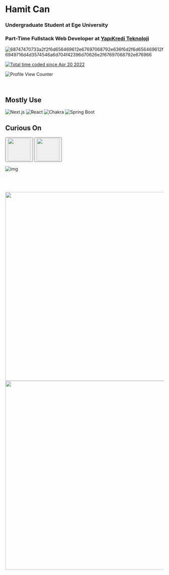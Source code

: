 <h1> Hamit Can </h1>
<h3> Undergraduate Student at Ege University </h3>
<h3> Part-Time Fullstack Web Developer at <a href='https://ykteknoloji.com.tr'> YapıKredi Teknoloji </a> </h3>

<div>
  
  ![68747470733a2f2f6d656469612e67697068792e636f6d2f6d656469612f6949716d4d3574546a6d704f42396d70626e2f67697068792e676966](https://user-images.githubusercontent.com/62203579/138698533-083ad68a-e7bc-4ab2-86c4-637a800be50e.gif)
  
  <div><a href="https://wakatime.com/@b40dc3b0-5e6b-407a-ace4-0e3330498433"><img src="https://wakatime.com/badge/user/b40dc3b0-5e6b-407a-ace4-0e3330498433.svg?style=for-the-badge" alt="Total time coded since Apr 20 2022" /></a>
  </div>

  ![Profile View Counter](https://komarev.com/ghpvc/?username=De3ph)  
  
  
</div>

<br />


<div>

  <h2>Mostly Use</h2>

  <div>
  
  ![Next.js](https://img.shields.io/badge/next.js-000000?style=for-the-badge&logo=nextdotjs&logoColor=white)
  ![React](https://img.shields.io/badge/React-20232A?style=for-the-badge&logo=react&logoColor=61DAFB)
  ![Chakra](https://img.shields.io/badge/Chakra--UI-319795?style=for-the-badge&logo=chakra-ui&logoColor=white)
  ![Spring Boot](https://img.shields.io/badge/Spring_Boot-F2F4F9?style=for-the-badge&logo=spring-boot)
  
   
  </div>
  
  <div>
    <h2>Curious On</h2>
    <button>
    <a href='https://fresh.deno.dev/'>
      <img src='https://fresh.deno.dev/logo.svg?__frsh_c=9p158zj20v20' width='72' />
    </a>
  </button>
  <button>
    <a href='https://svelte.dev'>
    <img src='https://img.stackshare.io/service/6113/7exmJEg4_400x400.png' width='72' />
    </a>
  </button>
  
  ![img](https://img.shields.io/badge/React_Native-20232A?style=for-the-badge&logo=react&logoColor=61DAFB)
    
  </div>
  
  <br />
  <br />
  <br />
  
  
</div>
<div>
  <a href="https://wakatime.com/@b40dc3b0-5e6b-407a-ace4-0e3330498433"><img width='600' src="https://wakatime.com/share/@HCAN/808b94a7-37bd-4df9-94b0-3f409f899a04.svg"  /></a>
<a href="https://wakatime.com/@b40dc3b0-5e6b-407a-ace4-0e3330498433"><img width='600' src="https://wakatime.com/share/@HCAN/07411e8d-a555-456b-ad83-146e2d2d0bcf.svg"  /></a>
</div>


